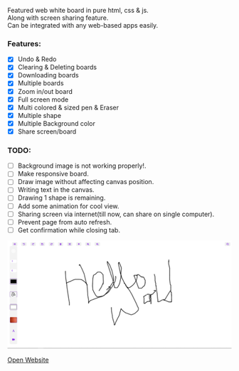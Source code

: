 Featured web white board in pure html, css & js.  
Along with screen sharing feature.  
Can be integrated with any web-based apps easily.  

### Features:

* [x] Undo & Redo  
* [x] Clearing & Deleting boards  
* [x] Downloading boards  
* [x] Multiple boards  
* [x] Zoom in/out board  
* [x] Full screen mode  
* [x] Multi colored & sized pen & Eraser  
* [x] Multiple shape  
* [x] Multiple Background color   
* [x] Share screen/board   

### TODO: 

* [ ] Background image is not working properly!.  
* [ ] Make responsive board.  
* [ ] Draw image without affecting canvas position.  
* [ ] Writing text in the canvas.  
* [ ] Drawing 1 shape is remaining.  
* [ ] Add some animation for cool view.  
* [ ] Sharing screen via internet(till now, can share on single computer).  
* [ ] Prevent page from auto refresh.  
* [ ] Get confirmation while closing tab. 

![Screenshot](web-whiteboard.png)  

[Open Website](https://manish404.github.io/web-whiteboard/)